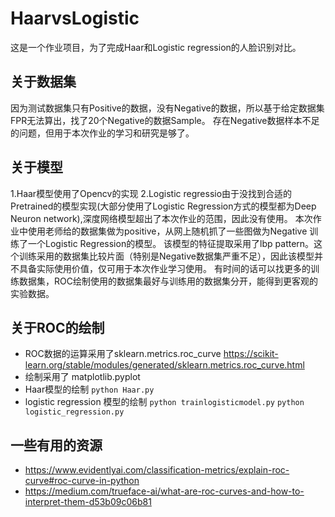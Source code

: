 # HaarvsLogistic

这是一个作业项目，为了完成Haar和Logistic regression的人脸识别对比。

## 关于数据集
因为测试数据集只有Positive的数据，没有Negative的数据，所以基于给定数据集FPR无法算出，找了20个Negative的数据Sample。
存在Negative数据样本不足的问题，但用于本次作业的学习和研究是够了。

## 关于模型
1.Haar模型使用了Opencv的实现
2.Logistic regressio由于没找到合适的Pretrained的模型实现(大部分使用了Logistic Regression方式的模型都为Deep Neuron network),深度网络模型超出了本次作业的范围，因此没有使用。
  本次作业中使用老师给的数据集做为positive，从网上随机抓了一些图做为Negative 训练了一个Logistic Regression的模型。
  该模型的特征提取采用了lbp pattern。这个训练采用的数据集比较片面（特别是Negative数据集严重不足），因此该模型并不具备实际使用价值，仅可用于本次作业学习使用。
  有时间的话可以找更多的训练数据集，ROC绘制使用的数据集最好与训练用的数据集分开，能得到更客观的实验数据。

## 关于ROC的绘制
- ROC数据的运算采用了sklearn.metrics.roc_curve
https://scikit-learn.org/stable/modules/generated/sklearn.metrics.roc_curve.html 
- 绘制采用了 matplotlib.pyplot
- Haar模型的绘制
```python Haar.py ```
- logistic regression 模型的绘制
```python trainlogisticmodel.py```
```python logistic_regression.py```

## 一些有用的资源
- https://www.evidentlyai.com/classification-metrics/explain-roc-curve#roc-curve-in-python
- https://medium.com/trueface-ai/what-are-roc-curves-and-how-to-interpret-them-d53b09c06b81
